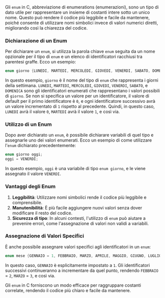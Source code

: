 Gli `enum` in C, abbreviazione di enumerations (enumerazioni), sono un tipo di dato utile per rappresentare un insieme di costanti intere sotto un unico nome. Questo può rendere il codice più leggibile e facile da mantenere, poiché consente di utilizzare nomi simbolici invece di valori numerici diretti, migliorando così la chiarezza del codice.

### Dichiarazione di un Enum

Per dichiarare un `enum`, si utilizza la parola chiave `enum` seguita da un nome opzionale per il tipo di `enum` e un elenco di identificatori racchiusi tra parentesi graffe. Ecco un esempio:

```c
enum giorno {LUNEDI, MARTEDI, MERCOLEDI, GIOVEDI, VENERDI, SABATO, DOMENICA};
```

In questo esempio, `giorno` è il nome del tipo di `enum` che rappresenta i giorni della settimana. `LUNEDI`, `MARTEDI`, `MERCOLEDI`, `GIOVEDI`, `VENERDI`, `SABATO`, e `DOMENICA` sono gli identificatori enumerati che rappresentano i valori possibili di `giorno`. Se non si specifica un valore per un identificatore, il valore di default per il primo identificatore è `0`, e ogni identificatore successivo avrà un valore incrementato di `1` rispetto al precedente. Quindi, in questo caso, `LUNEDI` avrà il valore `0`, `MARTEDI` avrà il valore `1`, e così via.

### Utilizzo di un Enum

Dopo aver dichiarato un `enum`, è possibile dichiarare variabili di quel tipo e assegnarle uno dei valori enumerati. Ecco un esempio di come utilizzare l'`enum` dichiarato precedentemente:

```c
enum giorno oggi;
oggi = VENERDI;
```

In questo esempio, `oggi` è una variabile di tipo `enum giorno`, e le viene assegnato il valore `VENERDI`.

### Vantaggi degli Enum

1. **Leggibilità**: Utilizzare nomi simbolici rende il codice più leggibile e comprensibile.
2. **Manutenibilità**: È più facile aggiungere nuovi valori senza dover modificare il resto del codice.
3. **Sicurezza di tipo**: In alcuni contesti, l'utilizzo di `enum` può aiutare a prevenire errori, come l'assegnazione di valori non validi a variabili.

### Assegnazione di Valori Specifici

È anche possibile assegnare valori specifici agli identificatori in un `enum`:

```c
enum mese {GENNAIO = 1, FEBBRAIO, MARZO, APRILE, MAGGIO, GIUGNO, LUGLIO, AGOSTO, SETTEMBRE, OTTOBRE, NOVEMBRE, DICEMBRE};
```

In questo caso, `GENNAIO` è esplicitamente impostato a `1`. Gli identificatori successivi continueranno a incrementare da quel punto, rendendo `FEBBRAIO` = `2`, `MARZO` = `3`, e così via.

Gli `enum` in C forniscono un modo efficace per raggruppare costanti correlate, rendendo il codice più chiaro e facile da mantenere.